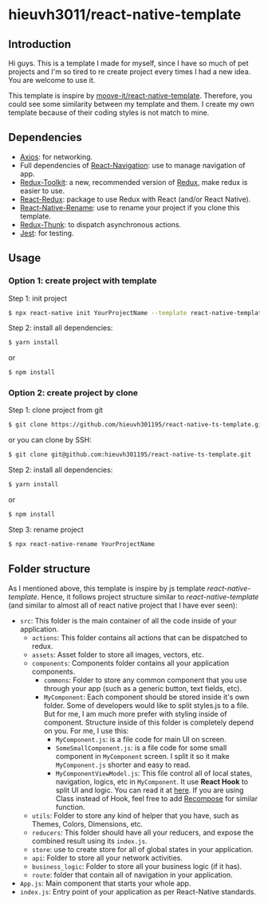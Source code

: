 # hieuvh3011/react-native-template

## Introduction
Hi guys. This is a template I made for myself, since I have so much of pet projects and I'm so tired to re create project every times I had a new idea. You are welcome to use it. 

This template is inspire by [moove-it/react-native-template](https://github.com/moove-it/react-native-template). Therefore, you could see some similarity between my template and them. I create my own template because of their coding styles is not match to mine.

## Dependencies
- [Axios](https://github.com/axios/axios): for networking.
- Full dependencies of [React-Navigation](https://reactnavigation.org/docs/hello-react-navigation): use to manage navigation of app.
- [Redux-Toolkit](https://redux-toolkit.js.org/): a new, recommended version of [Redux](https://redux.js.org/introduction/getting-started), make redux is easier to use.
- [React-Redux](https://github.com/reduxjs/react-redux): package to use Redux with React (and/or React Native).
- [React-Native-Rename](https://github.com/junedomingo/react-native-rename): use to rename your project if you clone this template. 
- [Redux-Thunk](https://github.com/reduxjs/redux-thunk): to dispatch asynchronous actions.
- [Jest](https://facebook.github.io/jest/): for testing.

## Usage
### Option 1: create project with template
Step 1: init project
```bash
$ npx react-native init YourProjectName --template react-native-template-ts
```
Step 2: install all dependencies:
```bash
$ yarn install
```
or
```bash
$ npm install
```
### Option 2: create project by clone
Step 1: clone project from git
```bash
$ git clone https://github.com/hieuvh301195/react-native-ts-template.git
```
or you can clone by SSH:
```bash
$ git clone git@github.com:hieuvh301195/react-native-ts-template.git
```
Step 2: install all dependencies:
```bash
$ yarn install
```
or
```bash
$ npm install
```
Step 3: rename project
```bash
$ npx react-native-rename YourProjectName
```

## Folder structure
As I mentioned above, this template is inspire by js template *react-native-template*. Hence, it follows project structure similar to *react-native-template* (and similar to almost all of react native project that I have ever seen):
- `src`: This folder is the main container of all the code inside of your application.
  - `actions`: This folder contains all actions that can be dispatched to redux.
  - `assets`: Asset folder to store all images, vectors, etc.
  - `components`: Components folder contains all your application components.
    - `commons`: Folder to store any common component that you use through your app (such as a generic button, text fields, etc).
    - `MyComponent`: Each component should be stored inside it's own folder. Some of developers would like to split styles.js to a file. But for me, I am much more prefer with styling inside of component. Structure inside of this folder is completely depend on you. For me, I use this:
      - `MyComponent.js`: is a file code for main UI on screen.
      - `SomeSmallComponent.js`: is a file code for some small component in `MyComponent` screen. I split it so it make `MyComponent.js` shorter and easy to read.
      - `MyComponentViewModel.js`: This file control all of local states, navigation, logics, etc in `MyComponent`. It use **React Hook** to split UI and logic. You can read it at [here](https://medium.com/@sairysss/react-separating-responsibilities-using-hooks-b9c90dbb3ab9). If you are using Class instead of Hook, feel free to add [Recompose](https://github.com/acdlite/recompose) for similar function.
  - `utils`: Folder to store any kind of helper that you have, such as Themes, Colors, Dimensions, etc.
  - `reducers`: This folder should have all your reducers, and expose the combined result using its `index.js`.
  - `store`: use to create store for all of global states in your application.
  - `api`: Folder to store all your network activities.
  - `business_logic`: Folder to store all your business logic (if it has).
  - `route`: folder that contain all of navigation in your application.
- `App.js`: Main component that starts your whole app.
- `index.js`: Entry point of your application as per React-Native standards.